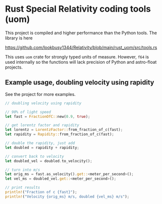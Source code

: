 # Rust Special Relativity coding tools (uom)

This project is compiled and higher performance than the Python tools. The library is here

https://github.com/lookbusy1344/Relativity/blob/main/rust_uom/src/tools.rs

This uses `uom` crate for strongly typed units of measure. However, `f64` is used internally so the functions will lack precision of Python and astro-float projects.

## Example usage, doubling velocity using rapidity

See the project for more examples.

```rust
// doubling velocity using rapidity

// 90% of light speed
let fast = FractionOfC::new(0.9, true);

// get lorentz factor and rapidity
let lorentz = LorentzFactor::from_fraction_of_c(fast);
let rapidity = Rapidity::from_fraction_of_c(fast);

// double the rapidity, just add
let doubled = rapidity + rapidity;

// convert back to velocity
let doubled_vel = doubled.to_velocity();

// turn into m/s
let orig_ms = fast.as_velocity().get::<meter_per_second>();
let vel_ms = doubled_vel.get::<meter_per_second>();

// print results
println!("Fraction of c {fast}");
println!("Velocity {orig_ms} m/s, doubled {vel_ms} m/s");
```
